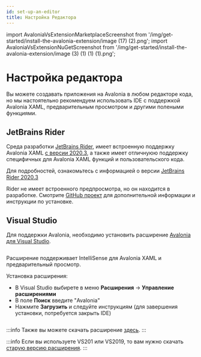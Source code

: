 ```yaml
---
id: set-up-an-editor
title: Настройка Редактора
---
```


import AvaloniaVsExtensionMarketplaceScreenshot from '/img/get-started/install-the-avalonia-extension/image (17) (2).png';
import AvaloniaVsExtensionNuGetScreenshot from '/img/get-started/install-the-avalonia-extension/image (3) (1) (1) (1).png';

# Настройка редактора

Вы можете создавать приложения на Avalonia в любом редакторе кода, но мы настоятельно рекомендуем использовать IDE с поддержкой Avalonia XAML, предварительным просмотром и другими полеными функциями.

## JetBrains Rider


Среда разработки [JetBrains Rider](https://www.jetbrains.com/rider/), имеет встроенную поддержку Avalonia XAML [с версии 2020.3](https://www.jetbrains.com/rider/whatsnew/2020-3/#version-2020-3-avalonia-support), а также имеет отличнуюю поддержку специфичных для Avalonia XAML функций и пользовательского кода.

Для подробностей, ознакомьтесь с информацией о версии [JetBrains Rider 2020.3](https://www.jetbrains.com/rider/whatsnew/2020-3/#version-2020-3-avalonia-support)

Rider не имеет встроенного предпросмотра, но он находится в разработке. Смотрите [GitHub проект](https://github.com/ForNeVeR/AvaloniaRider) для дополнительной информации и инструкции по установке.

## Visual Studio

Для поддержки Avalonia, необходимо установить расширение [Avalonia для Visual Studio](https://marketplace.visualstudio.com/items?itemName=AvaloniaTeam.AvaloniaVS).

<img className="center" src={AvaloniaVsExtensionMarketplaceScreenshot} alt="" />

Расширение поддерживает IntelliSense для Avalonia XAML и предварительный просмотр.

Установка расширения:

- В Visual Studio выбирете в меню **Расширения** -> **Управление расширениями** 
- В поле **Поиск** введите "Avalonia"
- Нажмите **Загрузить** и следуйте инструкциям (для завершения установки, потребуется закрыть IDE)

<img className="center" src={AvaloniaVsExtensionNuGetScreenshot} alt="" />

:::info
Также вы можете скачать расширение [здесь](https://marketplace.visualstudio.com/items?itemName=AvaloniaTeam.AvaloniaVS).
:::

:::info
Если вы используете VS201 или VS2019, то вам нужно скачать [старую версию расширения](https://marketplace.visualstudio.com/items?itemName=AvaloniaTeam.AvaloniaforVisualStudio).
:::
